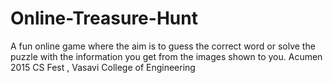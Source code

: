 # Online-Treasure-Hunt
A fun online game where the aim is to guess the correct word or solve the puzzle with the information you get from the images shown to you. Acumen 2015 CS Fest , Vasavi College of Engineering 

